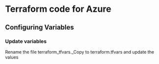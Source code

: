 # Terraform code for Azure


## Configuring Variables

### Update variables

Rename the file terraform_tfvars._Copy to terraform.tfvars and update the values